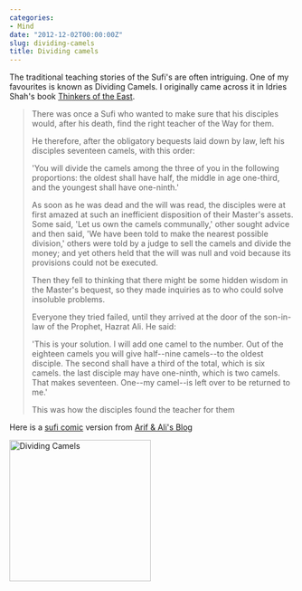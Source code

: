 ```yaml
---
categories:
- Mind
date: "2012-12-02T00:00:00Z"
slug: dividing-camels
title: Dividing camels
---
```

The traditional teaching stories of the Sufi's are often intriguing. One of my favourites is known as Dividing Camels. I originally came across it in Idries Shah's book [Thinkers of the East][amazon].

> There was once a Sufi who wanted to make sure that his disciples would, after his death, find the right teacher of the Way for them.
> 
> He therefore, after the obligatory bequests laid down by law, left his disciples seventeen camels, with this order:
> 
> 'You will divide the camels among the three of you in the following proportions: the oldest shall have half, the middle in age one-third, and the youngest shall have one-ninth.'
> 
> As soon as he was dead and the will was read, the disciples were at first amazed at such an inefficient disposition of their Master's assets. Some said, 'Let us own the camels communally,' other sought advice and then said, 'We have been told to make the nearest possible division,' others were told by a judge to sell the camels and divide the money; and yet others held that the will was null and void because its provisions could not be executed.
> 
> Then they fell to thinking that there might be some hidden wisdom in the Master's bequest, so they made inquiries as to who could solve insoluble problems.
> 
> Everyone they tried failed, until they arrived at the door of the son-in-law of the Prophet, Hazrat Ali. He said:
> 
> 'This is your solution. I will add one camel to the number. Out of the eighteen camels you will give half--nine camels--to the oldest disciple. The second shall have a third of the total, which is six camels. the last disciple may have one-ninth, which is two camels. That makes seventeen. One--my camel--is left over to be returned to me.'
> 
> This was how the disciples found the teacher for them

Here is a [sufi comic][vakil] version from [Arif &amp; Ali's Blog][vakil 2]

[<img src="http://www.vakil.org/wp-contentassets/images/2009/04/sufi-comic-dividing-17-camels-by-3.jpg" alt="Dividing Camels" width="250" />][vakil 3]

[amazon]: http://www.amazon.com/gp/product/0863040799/ref=as_li_qf_sp_asin_il_tl?ie=UTF8&amp;camp=1789&amp;creative=9325&amp;creativeASIN=0863040799&amp;linkCode=as2&amp;tag=slowlane-20
[vakil]: http://www.vakil.org/tag/sufi-comics/ "Sufi Comics"
[vakil 2]: http://www.vakil.org/
[vakil 3]: http://www.vakil.org/2009/04/09/sufi-comics-dividing-17-camels-between-3-people/ "Link to Comic version"

